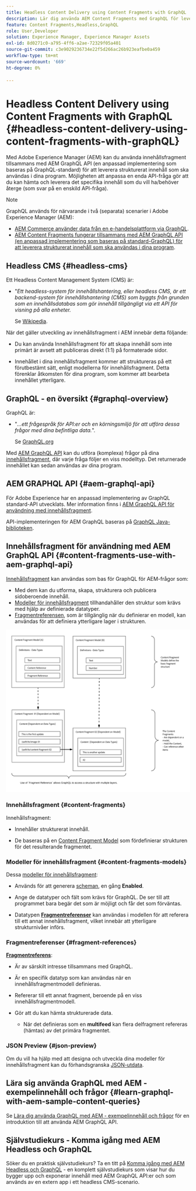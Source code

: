 ```yaml
---
title: Headless Content Delivery using Content Fragments with GraphQL
description: Lär dig använda AEM Content Fragments med GraphQL för leverans av headless-material.
feature: Content Fragments,Headless,GraphQL
role: User,Developer
solution: Experience Manager, Experience Manager Assets
exl-id: 8d0271c0-a795-4ff6-a2ae-72329f05a401
source-git-commit: c3e9029236734e22f5d266ac26b923eafbe0a459
workflow-type: tm+mt
source-wordcount: '669'
ht-degree: 0%

---
```


# Headless Content Delivery using Content Fragments with GraphQL {#headless-content-delivery-using-content-fragments-with-graphQL}

Med Adobe Experience Manager (AEM) kan du använda innehållsfragment tillsammans med AEM GraphQL API (en anpassad implementering som baseras på GraphQL-standard) för att leverera strukturerat innehåll som ska användas i dina program. Möjligheten att anpassa en enda API-fråga gör att du kan hämta och leverera det specifika innehåll som du vill ha/behöver återge (som svar på en enskild API-fråga).

<!--
>[!NOTE]
>
>See [Headless and AEM](/help/implementing/developing/headless/introduction.md) for an introduction to Headless Development for AEM Sites.
-->

>[!NOTE]
>
>GraphQL används för närvarande i två (separata) scenarier i Adobe Experience Manager (AEM):
>
>* [AEM Commerce använder data från en e-handelsplattform via GraphQL](/help/commerce/cif/integrating/magento.md).
>* [AEM Content Fragments fungerar tillsammans med AEM GraphQL API (en anpassad implementering som baseras på standard-GraphQL) för att leverera strukturerat innehåll som ska användas i dina program](/help/sites-developing/headless/graphql-api/graphql-api-content-fragments.md).

## Headless CMS {#headless-cms}

Ett Headless Content Management System (CMS) är:

* &quot;*Ett headless-system för innehållshantering, eller headless CMS, är ett backend-system för innehållshantering (CMS) som byggts från grunden som en innehållsdatabas som gör innehåll tillgängligt via ett API för visning på alla enheter.*

  Se [Wikipedia](https://en.wikipedia.org/wiki/Headless_content_management_system).

När det gäller utveckling av innehållsfragment i AEM innebär detta följande:

* Du kan använda Innehållsfragment för att skapa innehåll som inte primärt är avsett att publiceras direkt (1:1) på formaterade sidor.

* Innehållet i dina innehållsfragment kommer att struktureras på ett förutbestämt sätt, enligt modellerna för innehållsfragment. Detta förenklar åtkomsten för dina program, som kommer att bearbeta innehållet ytterligare.

## GraphQL - en översikt {#graphql-overview}

GraphQL är:

* &quot;*...ett frågespråk för API:er och en körningsmiljö för att utföra dessa frågor med dina befintliga data.*&quot;.

  Se [GraphQL.org](https://graphql.org)

Med [AEM GraphQL API](#aem-graphql-api) kan du utföra (komplexa) frågor på dina [innehållsfragment](/help/assets/content-fragments/content-fragments.md), där varje fråga följer en viss modelltyp. Det returnerade innehållet kan sedan användas av dina program.

## AEM GRAPHQL API {#aem-graphql-api}

För Adobe Experience har en anpassad implementering av GraphQL standard-API utvecklats. Mer information finns i [AEM GraphQL API för användning med innehållsfragment](/help/sites-developing/headless/graphql-api/graphql-api-content-fragments.md).

API-implementeringen för AEM GraphQL baseras på [GraphQL Java-biblioteken](https://graphql.org/code/#java).

## Innehållsfragment för användning med AEM GraphQL API {#content-fragments-use-with-aem-graphql-api}

[Innehållsfragment](#content-fragments) kan användas som bas för GraphQL för AEM-frågor som:

* Med dem kan du utforma, skapa, strukturera och publicera sidoberoende innehåll.
* [Modeller för innehållsfragment](#content-fragments-models) tillhandahåller den struktur som krävs med hjälp av definierade datatyper.
* [Fragmentreferensen](#fragment-references), som är tillgänglig när du definierar en modell, kan användas för att definiera ytterligare lager i strukturen.

![Innehållsfragment för användning med GraphQL](assets/cfm-nested-01.png "Innehållsfragment för användning med GraphQL")

### Innehållsfragment {#content-fragments}

Innehållsfragment:

* Innehåller strukturerat innehåll.

* De baseras på en [Content Fragment Model](#content-fragments-models) som fördefinierar strukturen för det resulterande fragmentet.

### Modeller för innehållsfragment {#content-fragments-models}

Dessa [modeller för innehållsfragment](/help/assets/content-fragments/content-fragments-models.md):

* Används för att generera [scheman](https://graphql.org/learn/schema/), en gång **Enabled**.

* Ange de datatyper och fält som krävs för GraphQL. De ser till att programmet bara begär det som är möjligt och får det som förväntas.

* Datatypen **[Fragmentreferenser](#fragment-references)** kan användas i modellen för att referera till ett annat innehållsfragment, vilket innebär att ytterligare strukturnivåer införs.

### Fragmentreferenser {#fragment-references}

**[Fragmentreferens](/help/assets/content-fragments/content-fragments-models.md#fragment-reference-nested-fragments)**:

* Är av särskilt intresse tillsammans med GraphQL.

* Är en specifik datatyp som kan användas när en innehållsfragmentmodell definieras.

* Refererar till ett annat fragment, beroende på en viss innehållsfragmentmodell.

* Gör att du kan hämta strukturerade data.

   * När det definieras som en **multifeed** kan flera delfragment refereras (hämtas) av det primära fragmentet.

### JSON Preview {#json-preview}

Om du vill ha hjälp med att designa och utveckla dina modeller för innehållsfragment kan du förhandsgranska [JSON-utdata](/help/assets/content-fragments/content-fragments-json-preview.md).

## Lära sig använda GraphQL med AEM - exempelinnehåll och frågor {#learn-graphql-with-aem-sample-content-queries}

Se [Lära dig använda GraphQL med AEM - exempelinnehåll och frågor](/help/sites-developing/headless/graphql-api/content-fragments-graphql-samples.md) för en introduktion till att använda AEM GraphQL API.

## Självstudiekurs - Komma igång med AEM Headless och GraphQL

Söker du en praktisk självstudiekurs? Ta en titt på [Komma igång med AEM Headless och GraphQL](https://experienceleague.adobe.com/docs/experience-manager-learn/getting-started-with-aem-headless/graphql/overview.html) - en komplett självstudiekurs som visar hur du bygger upp och exponerar innehåll med AEM GraphQL API:er och som används av en extern app i ett headless CMS-scenario.
